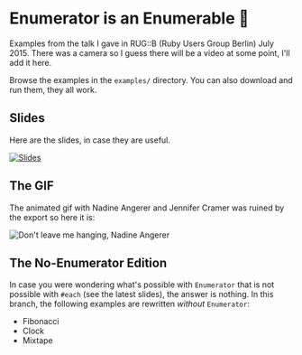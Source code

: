 # Enumerator is an Enumerable 💃

Examples from the talk I gave in RUG::B (Ruby Users Group Berlin) July 2015. There was a camera so I guess there will be a video at some point, I'll add it here.

Browse the examples in the `examples/` directory. You can also download and run them, they all work.

## Slides

Here are the slides, in case they are useful.

[![Slides](https://speakerd.s3.amazonaws.com/presentations/c6d36f8ae98a423684adb58518f029ea/slide_1.jpg)](https://speakerdeck.com/porras/enumerator-is-an-enumerable)

## The GIF

The animated gif with Nadine Angerer and Jennifer Cramer was ruined by the export so here it is:

![Don't leave me hanging, Nadine Angerer](http://cl.ly/image/2z2G0o0u1833/adpYN6Q_460sv.gif)

## The No-Enumerator Edition

In case you were wondering what's possible with `Enumerator` that is not possible with `#each` (see the latest slides), the answer is nothing. In this branch, the following examples are rewritten *without* `Enumerator`:

* Fibonacci
* Clock
* Mixtape

